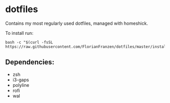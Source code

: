# dotfiles
Contains my most regularly used dotfiles, managed with homeshick.

To install run:

```
bash -c "$(curl -fsSL https://raw.githubusercontent.com/FlorianFranzen/dotfiles/master/install.sh)"
```

## Dependencies:

- zsh
- i3-gaps
- polyline
- rofi
- wal
